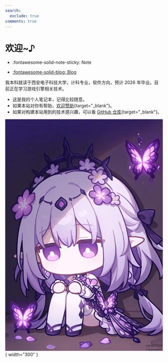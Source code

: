 ```yaml
---
search:
  exclude: true
comments: true
---
```


# 欢迎~♪

<div class="grid cards" markdown>

- :fontawesome-solid-note-sticky: Note

- [:fontawesome-solid-blog: Blog](blog/index.md)

</div>

我本科就读于西安电子科技大学，计科专业，软件方向，预计 2026 年毕业。目前正在学习游戏引擎相关技术。

- 这是我的个人笔记本，记得比较随意。
- 如果本站对你有帮助，[欢迎赞助](https://stalomeow.com/#coffee){target="_blank"}。
- 如果对构建本站用到的技术感兴趣，可以看 [GitHub 仓库](https://github.com/stalomeow/note){target="_blank"}。

![可爱捏](assets/castorice.jpg){ width="300" }
